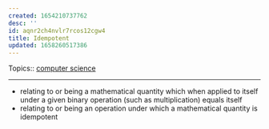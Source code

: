 ```yaml
---
created: 1654210737762
desc: ''
id: aqnr2ch4nvlr7rcos12cgw4
title: Idempotent
updated: 1658260517386
---
```

   
Topics::  [computer science](../topics/computer%20science.md)   
   
   
---   
   
   
- relating to or being a mathematical quantity which when applied to itself under a given binary operation (such as multiplication) equals itself   
- relating to or being an operation under which a mathematical quantity is idempotent